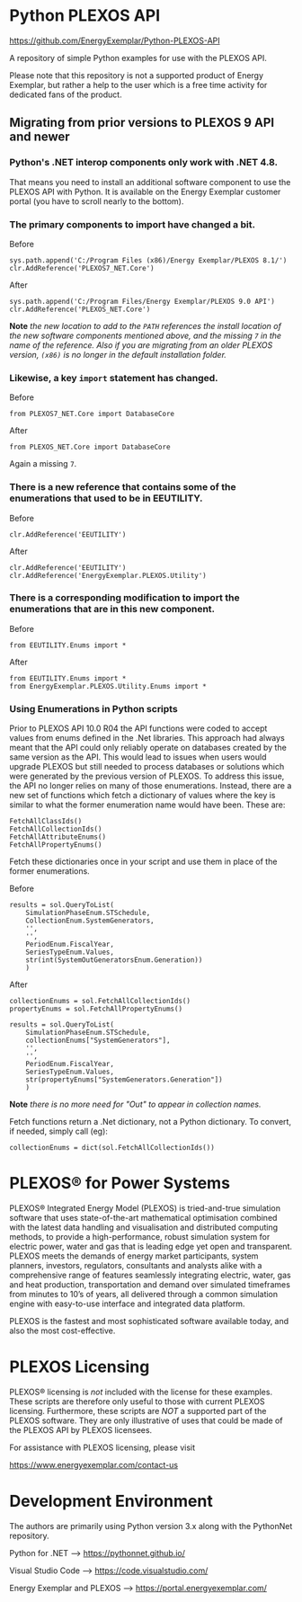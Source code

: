 # Python PLEXOS API
https://github.com/EnergyExemplar/Python-PLEXOS-API

A repository of simple Python examples for use with the PLEXOS API. 

Please note that this repository is not a supported product of Energy Exemplar, but rather a help to the user which is a free time activity for dedicated fans of the product.

## Migrating from prior versions to PLEXOS 9 API and newer

### Python's .NET interop components only work with .NET 4.8.
That means you need to install an additional software component to use the PLEXOS API 
with Python. It is available on the Energy Exemplar customer portal (you have to scroll 
nearly to the bottom).
### The primary components to import have changed a bit.
Before
```
sys.path.append('C:/Program Files (x86)/Energy Exemplar/PLEXOS 8.1/')
clr.AddReference('PLEXOS7_NET.Core')
```
After
```
sys.path.append('C:/Program Files/Energy Exemplar/PLEXOS 9.0 API')
clr.AddReference('PLEXOS_NET.Core')
```
**Note** *the new location to add to the ```PATH``` references the install location of
the new software components mentioned above, and the missing ```7``` in the name
of the reference. Also if you are migrating from an older PLEXOS version, ```(x86)```
is no longer in the default installation folder.*
### Likewise, a key ```import``` statement has changed.
Before
```
from PLEXOS7_NET.Core import DatabaseCore
```
After
```
from PLEXOS_NET.Core import DatabaseCore
```
Again a missing ```7```.

### There is a new reference that contains some of the enumerations that used to be in EEUTILITY.
Before
```
clr.AddReference('EEUTILITY')
```
After
```
clr.AddReference('EEUTILITY')
clr.AddReference('EnergyExemplar.PLEXOS.Utility')
```
### There is a corresponding modification to import the enumerations that are in this new component.
Before
```
from EEUTILITY.Enums import *
```
After
```
from EEUTILITY.Enums import *
from EnergyExemplar.PLEXOS.Utility.Enums import *
```

### Using Enumerations in Python scripts

Prior to PLEXOS API 10.0 R04 the API functions were coded to accept values from enums defined in the .Net libraries. This approach had always meant that the API could only reliably operate on databases created by the same version as the API. This would lead to issues when users would upgrade PLEXOS but still needed to process databases or solutions which were generated by the previous version of PLEXOS. To address this issue, the API no longer relies on many of those enumerations. Instead, there are a new set of functions which fetch a dictionary of values where the key is similar to what the former enumeration name would have been. These are:

```
FetchAllClassIds()
FetchAllCollectionIds()
FetchAllAttributeEnums()
FetchAllPropertyEnums()
```

Fetch these dictionaries once in your script and use them in place of the former enumerations.

Before
```
results = sol.QueryToList(
    SimulationPhaseEnum.STSchedule,
    CollectionEnum.SystemGenerators, 
    '',
    '',
    PeriodEnum.FiscalYear,
    SeriesTypeEnum.Values, 
    str(int(SystemOutGeneratorsEnum.Generation))
    )
```
After
```
collectionEnums = sol.FetchAllCollectionIds()
propertyEnums = sol.FetchAllPropertyEnums()

results = sol.QueryToList(
    SimulationPhaseEnum.STSchedule,
    collectionEnums["SystemGenerators"], 
    '',
    '',
    PeriodEnum.FiscalYear,
    SeriesTypeEnum.Values, 
    str(propertyEnums["SystemGenerators.Generation"])
    )
```

**Note** *there is no more need for "Out" to appear in collection names.*

Fetch functions return a .Net dictionary, not a Python dictionary. To convert, if needed, simply call (eg):
```
collectionEnums = dict(sol.FetchAllCollectionIds())
```

# PLEXOS® for Power Systems
PLEXOS® Integrated Energy Model (PLEXOS) is tried-and-true simulation software that
uses state-of-the-art mathematical optimisation combined with the latest data
handling and visualisation and distributed computing methods, to provide a 
high-performance, robust simulation system for electric power, water and gas that is 
leading edge yet open and transparent. PLEXOS meets the demands of energy market
participants, system planners, investors, regulators, consultants and analysts alike 
with a comprehensive range of features seamlessly integrating electric, water, gas 
and heat production, transportation and demand over simulated timeframes from minutes
to 10’s of years, all delivered through a common simulation engine with easy-to-use 
interface and integrated data platform. 

PLEXOS is the fastest and most sophisticated software available today, and also the
most cost-effective.

# PLEXOS Licensing
PLEXOS® licensing is *not* included with the license for these examples. These
scripts are therefore only useful to those with current PLEXOS licensing. 
Furthermore, these scripts are *NOT* a supported part of the PLEXOS software. They
are only illustrative of uses that could be made of the PLEXOS API by PLEXOS
licensees.

For assistance with PLEXOS licensing, please visit

https://www.energyexemplar.com/contact-us

# Development Environment
The authors are primarily using Python version 3.x along with the PythonNet
repository.

Python for .NET --> https://pythonnet.github.io/

Visual Studio Code --> https://code.visualstudio.com/

Energy Exemplar and PLEXOS --> https://portal.energyexemplar.com/
